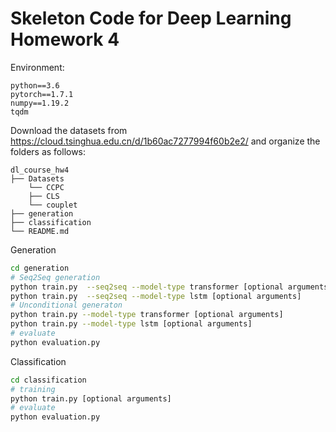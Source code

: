 # Skeleton Code for Deep Learning Homework 4

Environment:

```
python==3.6
pytorch==1.7.1
numpy==1.19.2
tqdm
```

Download the datasets from https://cloud.tsinghua.edu.cn/d/1b60ac7277994f60b2e2/ and organize the folders as follows:

```
dl_course_hw4
├── Datasets
    └── CCPC
    ├── CLS
    └── couplet
├── generation
├── classification
└── README.md
```

Generation

```bash
cd generation
# Seq2Seq generation
python train.py  --seq2seq --model-type transformer [optional arguments]
python train.py  --seq2seq --model-type lstm [optional arguments]
# Unconditional generaton
python train.py --model-type transformer [optional arguments]
python train.py --model-type lstm [optional arguments]
# evaluate
python evaluation.py
```

Classification

```bash
cd classification
# training
python train.py [optional arguments]
# evaluate
python evaluation.py
```

